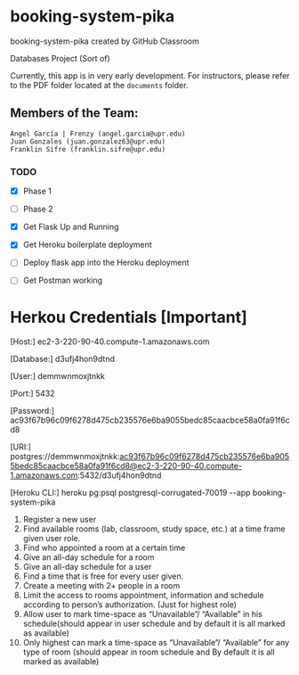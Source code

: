 # booking-system-pika
booking-system-pika created by GitHub Classroom

Databases Project (Sort of)

Currently, this app is in very early development. For instructors, please refer to the PDF folder located at the `documents` folder.

## Members of the Team:

    Ángel García | Frenzy (angel.garcia@upr.edu)
    Juan Gonzales (juan.gonzalez63@upr.edu)
    Franklin Sifre (franklin.sifre@upr.edu)
    

### TODO

- [x] Phase 1
- [ ] Phase 2
- [x] Get Flask Up and Running
- [x] Get Heroku boilerplate deployment
- [ ] Deploy flask app into the Heroku deployment
- [ ] Get Postman working



# Herkou Credentials [Important]

[Host:]
ec2-3-220-90-40.compute-1.amazonaws.com

[Database:]
d3ufj4hon9dtnd

[User:]
demmwnmoxjtnkk

[Port:]
5432

[Password:]
ac93f67b96c09f6278d475cb235576e6ba9055bedc85caacbce58a0fa91f6cd8

[URI:]
postgres://demmwnmoxjtnkk:ac93f67b96c09f6278d475cb235576e6ba9055bedc85caacbce58a0fa91f6cd8@ec2-3-220-90-40.compute-1.amazonaws.com:5432/d3ufj4hon9dtnd

[Heroku CLI:]
heroku pg:psql postgresql-corrugated-70019 --app booking-system-pika



1. Register a new user
2. Find available rooms (lab, classroom, study space, etc.) at a time frame given user role.
3. Find who appointed a room at a certain time
4. Give an all-day schedule for a room
5. Give an all-day schedule for a user
6. Find a time that is free for every user given.
7. Create a meeting with 2+ people in a room
8. Limit the access to rooms appointment, information and schedule according to person’s
authorization. (Just for highest role)
9. Allow user to mark time-space as “Unavailable”/ “Available” in his schedule(should
appear in user schedule and by default it is all marked as available)
10. Only highest can mark a time-space as “Unavailable”/ “Available” for any type of room
(should appear in room schedule and By default it is all marked as available)